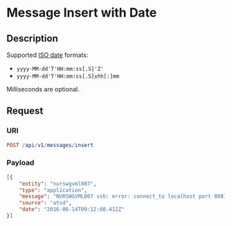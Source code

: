 # Message Insert with Date

## Description

Supported [ISO date](../../../../data/date-format.md) formats:

* `yyyy-MM-dd'T'HH:mm:ss[.S]'Z'`
* `yyyy-MM-dd'T'HH:mm:ss[.S]±hh[:]mm`

Milliseconds are optional.

## Request

### URI

```elm
POST /api/v1/messages/insert
```

### Payload

```json
[{
    "entity": "nurswgvml007",
    "type": "application",
    "message": "NURSWGVML007 ssh: error: connect_to localhost port 8881: failed.",
    "source": "atsd",
    "date": "2016-06-14T09:12:00.412Z"
}]
```
